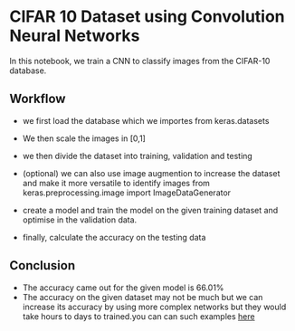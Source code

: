 # CIFAR 10 Dataset using Convolution Neural Networks

In this notebook, we train a CNN to classify images from the CIFAR-10 database.


## Workflow 
- we first load the database which we importes from keras.datasets
- We then scale the images in [0,1]
- we  then divide the dataset into training, validation and testing
- (optional) we can also use image augmention to increase the dataset and make it more versatile to identify images
  from keras.preprocessing.image import ImageDataGenerator
   
 - create a model and train the model on the given training dataset and optimise in the validation data.
 - finally, calculate the accuracy on the testing data
 
 ## Conclusion
 
 - The accuracy came out for the given model is 66.01%
 - The accuracy on the given dataset may not be much but we can increase its accuracy by using more complex networks 
  but they would take hours to days to trained.you can can such examples 
  [here](http://blog.kaggle.com/2015/01/02/cifar-10-competition-winners-interviews-with-dr-ben-graham-phil-culliton-zygmunt-zajac/)
